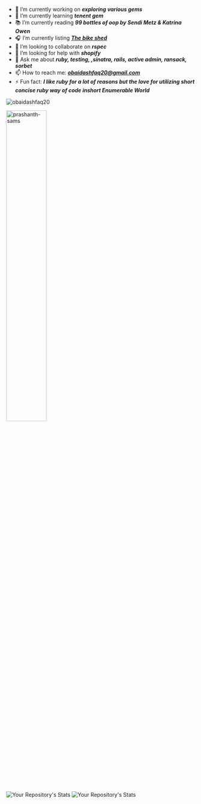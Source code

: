 - 🔭 I’m currently working on ***exploring various gems***
- 🌱 I’m currently learning ***tenent gem***
- 📚 I’m currently reading ***99 bottles of oop by Sendi Metz & Katrina Owen***
- 🎧 I’m currently listing ***[The bike shed](https://podcasts.google.com/feed/aHR0cHM6Ly93d3cuYmlrZXNoZWQuZm0vcnNz)***
- 👯 I’m looking to collaborate on ***rspec***
- 🤔 I’m looking for help with ***shopify***
- 💬 Ask me about ***ruby, testing, ,sinatra, rails, active admin, ransack, sorbet***
- 📫 How to reach me: ***obaidashfaq20@gmail.com***
- ⚡ Fun fact: ***I like ruby for a lot of reasons but the love for utilizing short concise ruby way of code inshort Enumerable World***
<p align="left"> <img src="https://komarev.com/ghpvc/?username=obaidashfaq20&label=Profile%20views&color=0e75b6&style=flat" alt="obaidashfaq20" /> </p>


<img align="center" width=46% src="https://github-readme-streak-stats.herokuapp.com/?user=prashanth-sams&" alt="prashanth-sams" /></p>

![Your Repository's Stats](https://github-readme-stats.vercel.app/api?username=obaidashfaq20&show_icons=true)
![Your Repository's Stats](https://github-readme-stats.vercel.app/api/top-langs/?username=obaidashfaq20)
